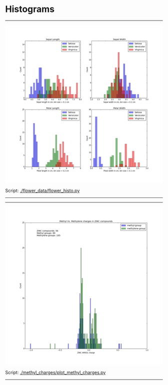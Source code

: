 # Histograms


-------

![./flower_data/flower_histo.png](./flower_data/flower_histo.png)

Script: [./flower_data/flower_histo.py](./flower_data/flower_histo.py)

-------


-------

![./methyl_charges/methyl_charges.png](./methyl_charges/methyl_charges.png)

Script: [./methyl_charges/plot_methyl_charges.py](./methyl_charges/plot_methyl_charges.py)

-------


